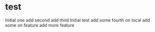 # test
Initial one
add second
add third
Initial test
add some fourth on local
add some on feature
add more feature
